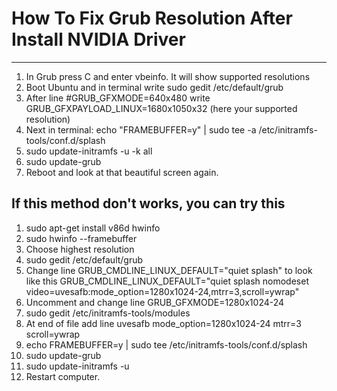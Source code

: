 # How To Fix Grub Resolution After Install NVIDIA Driver
----
1. In Grub press C and enter vbeinfo. It will show supported resolutions
1. Boot Ubuntu and in terminal write sudo gedit /etc/default/grub
1. After line #GRUB_GFXMODE=640x480 write GRUB_GFXPAYLOAD_LINUX=1680x1050x32 (here your supported resolution)
1. Next in terminal: echo "FRAMEBUFFER=y" | sudo tee -a /etc/initramfs-tools/conf.d/splash
1. sudo update-initramfs -u -k all
1. sudo update-grub
1. Reboot and look at that beautiful screen again.

If this method don't works, you can try this
----
1. sudo apt-get install v86d hwinfo
1. sudo hwinfo --framebuffer
1. Choose highest resolution
1. sudo gedit /etc/default/grub
1. Change line GRUB_CMDLINE_LINUX_DEFAULT="quiet splash" to look like this GRUB_CMDLINE_LINUX_DEFAULT="quiet splash nomodeset video=uvesafb:mode_option=1280x1024-24,mtrr=3,scroll=ywrap"
1. Uncomment and change line GRUB_GFXMODE=1280x1024-24
1. sudo gedit /etc/initramfs-tools/modules
1. At end of file add line uvesafb mode_option=1280x1024-24 mtrr=3 scroll=ywrap
1. echo FRAMEBUFFER=y | sudo tee /etc/initramfs-tools/conf.d/splash
1. sudo update-grub
1. sudo update-initramfs -u
1. Restart computer.

